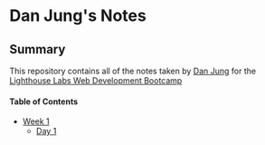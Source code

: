 # Dan Jung's Notes

## Summary

This repository contains all of the notes taken by [Dan Jung](https://github.com/daejung90/lighthouse-web-notes) for the [Lighthouse Labs Web Development Bootcamp](https://www.lighthouselabs.ca)

#### Table of Contents

* [Week 1](/Week_1)
    * [Day 1](/Week_1/Day_1)
